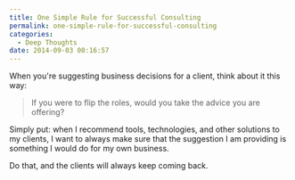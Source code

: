 ```yaml
---
title: One Simple Rule for Successful Consulting
permalink: one-simple-rule-for-successful-consulting
categories:
  - Deep Thoughts
date: 2014-09-03 00:16:57
---
```


When you're suggesting business decisions for a client, think about it this way:

> If you were to flip the roles, would you take the advice you are offering?

Simply put: when I recommend tools, technologies, and other solutions to my clients, I want to always make sure that the suggestion I am providing is something I would do for my own business.

Do that, and the clients will always keep coming back.